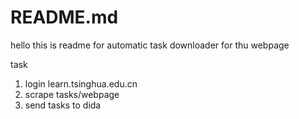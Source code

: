 # README.md

hello this is readme for automatic task downloader for thu webpage

task
1. login learn.tsinghua.edu.cn 
2. scrape tasks/webpage
3. send tasks to dida